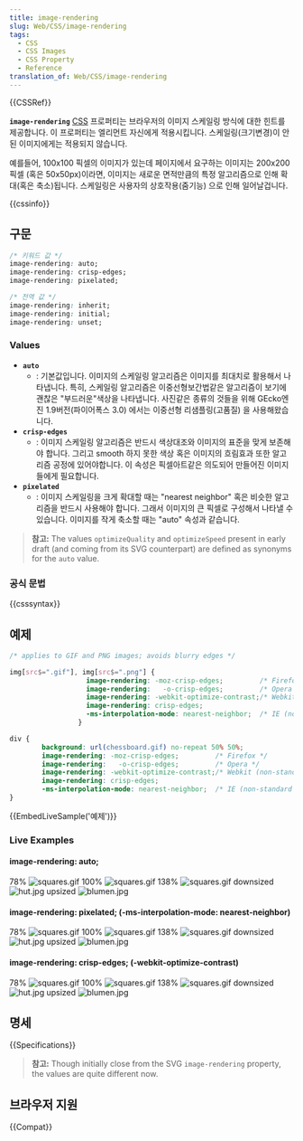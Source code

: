 ```yaml
---
title: image-rendering
slug: Web/CSS/image-rendering
tags:
  - CSS
  - CSS Images
  - CSS Property
  - Reference
translation_of: Web/CSS/image-rendering
---
```

{{CSSRef}}

**`image-rendering`** [CSS](/ko/docs/Web/CSS) 프로퍼티는 브라우저의 이미지 스케일링 방식에 대한 힌트를 제공합니다. 이 프로퍼티는 엘리먼트 자신에게 적용시킵니다. 스케일링(크기변경)이 안 된 이미지에게는 적용되지 않습니다.

예를들어, 100x100 픽셀의 이미지가 있는데 페이지에서 요구하는 이미지는 200x200픽셀 (혹은 50x50px)이라면, 이미지는 새로운 면적만큼의 특정 알고리즘으로 인해 확대(혹은 축소)됩니다. 스케일링은 사용자의 상호작용(줌기능) 으로 인해 일어날겁니다.

{{cssinfo}}

## 구문

```css
/* 키워드 값 */
image-rendering: auto;
image-rendering: crisp-edges;
image-rendering: pixelated;

/* 전역 값 */
image-rendering: inherit;
image-rendering: initial;
image-rendering: unset;
```

### Values

- **`auto`**
  - : 기본값입니다.
    이미지의 스케일링 알고리즘은 이미지를 최대치로 활용해서 나타냅니다. 특히, 스케일링 알고리즘은 이중선형보간법같은 알고리즘이 보기에 괜찮은 "부드러운"색상을 나타냅니다. 사진같은 종류의 것들을 위해 GEcko엔진 1.9버전(파이어폭스 3.0) 에서는 이중선형 리샘플링(고품질) 을 사용해왔습니다.
- **`crisp-edges`**
  - : 이미지 스케일링 알고리즘은 반드시 색상대조와 이미지의 표준을 맞게 보존해야 합니다. 그리고 smooth 하지 못한 색상 혹은 이미지의 흐림효과 또한 알고리즘 공정에 있어야합니다. 이 속성은 픽셀아트같은 의도되어 만들어진 이미지들에게 필요합니다.
- **`pixelated`**
  - : 이미지 스케일링을 크게 확대할 때는 "nearest neighbor" 혹은 비슷한 알고리즘을 반드시 사용해야 합니다. 그래서 이미지의 큰 픽셀로 구성해서 나타낼 수 있습니다. 이미지를 작게 축소할 때는 "auto" 속성과 같습니다.

> **참고:** The values `optimizeQuality` and `optimizeSpeed` present in early draft (and coming from its SVG counterpart) are defined as synonyms for the `auto` value.

### 공식 문법

{{csssyntax}}

## 예제

```css
/* applies to GIF and PNG images; avoids blurry edges */

img[src$=".gif"], img[src$=".png"] {
                   image-rendering: -moz-crisp-edges;         /* Firefox */
                   image-rendering:   -o-crisp-edges;         /* Opera */
                   image-rendering: -webkit-optimize-contrast;/* Webkit (non-standard naming) */
                   image-rendering: crisp-edges;
                   -ms-interpolation-mode: nearest-neighbor;  /* IE (non-standard property) */
                 }
```

```css
div {
        background: url(chessboard.gif) no-repeat 50% 50%;
        image-rendering: -moz-crisp-edges;         /* Firefox */
        image-rendering:   -o-crisp-edges;         /* Opera */
        image-rendering: -webkit-optimize-contrast;/* Webkit (non-standard naming) */
        image-rendering: crisp-edges;
        -ms-interpolation-mode: nearest-neighbor;  /* IE (non-standard property) */
}
```

{{EmbedLiveSample('예제')}}

### Live Examples

#### image-rendering: auto;

78% ![squares.gif](/@api/deki/files/3612/=squares.gif) 100% ![squares.gif](/@api/deki/files/3612/=squares.gif) 138% ![squares.gif](/@api/deki/files/3612/=squares.gif) downsized ![hut.jpg](/@api/deki/files/3613/=hut.jpg) upsized ![blumen.jpg](/@api/deki/files/3611/=blumen.jpg)

#### image-rendering: pixelated; (-ms-interpolation-mode: nearest-neighbor)

78% ![squares.gif](/@api/deki/files/3612/=squares.gif) 100% ![squares.gif](/@api/deki/files/3612/=squares.gif) 138% ![squares.gif](/@api/deki/files/3612/=squares.gif) downsized ![hut.jpg](/@api/deki/files/3613/=hut.jpg) upsized ![blumen.jpg](/@api/deki/files/3611/=blumen.jpg)

#### image-rendering: crisp-edges; (-webkit-optimize-contrast)

78% ![squares.gif](/@api/deki/files/3612/=squares.gif) 100% ![squares.gif](/@api/deki/files/3612/=squares.gif) 138% ![squares.gif](/@api/deki/files/3612/=squares.gif) downsized ![hut.jpg](/@api/deki/files/3613/=hut.jpg) upsized ![blumen.jpg](/@api/deki/files/3611/=blumen.jpg)

## 명세

{{Specifications}}

> **참고:** Though initially close from the SVG `image-rendering` property, the values are quite different now.

## 브라우저 지원

{{Compat}}
